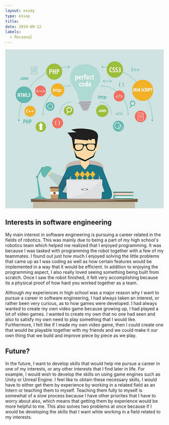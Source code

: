 ```yaml
---
layout: essay
type: essay
title:
date: 2019-09-12
labels:
  - Personal
---
```


<p align="center">
  <img class="ui image" src="../images/software-engineer.jpg">
</p>

## Interests in software engineering 

My main interest in software engineering is pursuing a career related in the fields of robotics. This was mainly due to being a part of my high school's robotics team which helped me realized that I enjoyed programming. It was because I was tasked with programming the robot together with a few of my teammates. I found out just how much I enjoyed solving the little problems that came up as I was coding as well as how certain features would be implemented in a way that it would be efficient. In addition to enjoying the programming aspect, I also really loved seeing something being built from scratch. Once I saw the robot finished, it felt very accomplishing because its a physical proof of how hard you worked together as a team.

Although my experiences in high school was a major reason why I want to pursue a career in software engineering, I had always taken an interest, or rather been very curious, as to how games were developed. I had always wanted to create my own video game because growing up, I had played a lot of video games. I wanted to create my own that no one had seen and also to satisfy my own need to play something that I would like. Furthermore, I felt like if I made my own video game, then I could create one that would be playable together with my friends and we could make it our own thing that we build and improve piece by piece as we play.

## Future?

In the future, I want to develop skills that would help me pursue a career in one of my interests, or any other interests that I find later in life. For example, I would wish to develop the skills on using game engines such as Unity or Unreal Engine. I feel like to obtain these necessary skills, I would have to either get them by experience by working in a related field as an Intern or teaching them to myself. Teaching them fully to myself is somewhat of a slow process because I have other priorites that I have to worry about also, which means that getting them by experience would be more helpful to me. This also solves two problems at once because if I would be developing the skills that I want while working in a field related to my interests.
